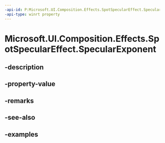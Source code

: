 ```yaml
---
-api-id: P:Microsoft.UI.Composition.Effects.SpotSpecularEffect.SpecularExponent
-api-type: winrt property
---
```


<!-- Property syntax.
public float SpecularExponent { get;  set; }
-->

# Microsoft.UI.Composition.Effects.SpotSpecularEffect.SpecularExponent

## -description

## -property-value

## -remarks

## -see-also

## -examples

